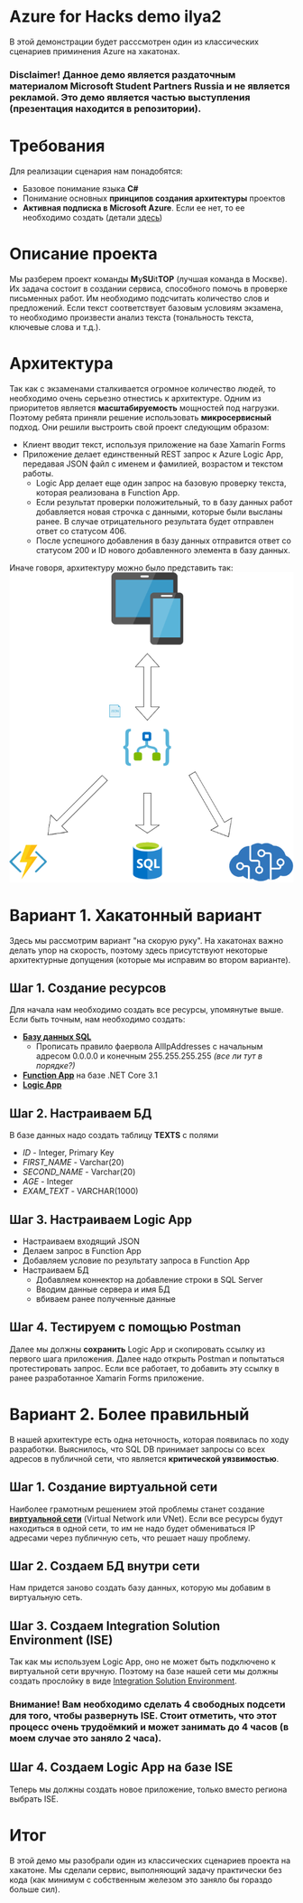 # Azure for Hacks demo ilya2
В этой демонстрации будет расссмотрен один из классических сценариев приминения Azure на хакатонах.

### Disclaimer! Данное демо является раздаточным материалом Microsoft Student Partners Russia и не является рекламой. Это демо является частью выступления (презентация находится в репозитории).

# Требования
Для реализации сценария нам понадобятся:
* Базовое понимание языка **C#**
* Понимание основных **принципов создания архитектуры** проектов
* **Активная подписка в Microsoft Azure**. Если ее нет, то ее необходимо создать (детали [здесь](https://habr.com/ru/company/microsoft/blog/352786/ "Как получить подписку Microsoft Azure?"))
# Описание проекта
Мы разберем проект команды **M**y**SU**it**TOP** (лучшая команда в Москве). Их задача состоит в создании сервиса, способного помочь в проверке письменных работ. Им необходимо подсчитать количество слов и предложений. Если текст соответствует базовым условиям экзамена, то необходимо произвести анализ текста (тональность текста, ключевые слова и т.д.).
# Архитектура
Так как с экзаменами сталкивается огромное количество людей, то необходимо очень серьезно отнестись к архитектуре. Одним из приоритетов является **масштабируемость** мощностей под нагрузки. Поэтому ребята приняли решение использовать **микросервисный** подход. Они решили выстроить свой проект следующим образом:

* Клиент вводит текст, используя приложение на базе Xamarin Forms
* Приложение делает единственный REST запрос к Azure Logic App, передавая JSON файл с именем и фамилией, возрастом и текстом работы. 
    * Logic App делает еще один запрос на базовую проверку текста, которая реализована в Function App.
    * Если результат проверки положительный, то в базу данных работ добавляется новая строчка с данными, которые были высланы ранее. В случае отрицательного результата будет отправлен ответ со статусом 406. 
    * После успешного добавления в базу данных отправится ответ со статусом 200 и ID нового добавленного элемента в базу данных.

Иначе говоря, архитектуру можно было представить так:
![alt text](https://github.com/ilia2108/Azure4HacksDemo/blob/master/PhotosForRepo/arch.png "Architecture")

# Вариант 1. Хакатонный вариант
Здесь мы рассмотрим вариант "на скорую руку". На хакатонах важно делать упор на скорость, поэтому здесь присутствуют некоторые архитектурные допущения (которые мы исправим во втором варианте).
## Шаг 1. Создание ресурсов
Для начала нам необходимо создать все ресурсы, упомянутые выше. Если быть точным, нам необходимо создать:
* [**Базу данных SQL**](https://docs.microsoft.com/ru-ru/azure/sql-database/sql-database-single-database-get-started?tabs=azure-portal "SQL DB")
    * Прописать правило фаервола AllIpAddresses с начальным адресом 0.0.0.0 и конечным 255.255.255.255 *(все ли тут в порядке?)*
* [**Function App**](https://docs.microsoft.com/ru-ru/azure/azure-functions/functions-create-your-first-function-visual-studio "Azure Functions") на базе .NET Core 3.1
* [**Logic App**](https://docs.microsoft.com/ru-ru/azure/logic-apps/quickstart-create-first-logic-app-workflow "Logic App")

## Шаг 2. Настраиваем БД
В базе данных надо создать таблицу **TEXTS** с полями
* *ID* - Integer, Primary Key
* *FIRST_NAME* - Varchar(20)
* *SECOND_NAME* - Varchar(20)
* *AGE* - Integer
* *EXAM_TEXT* - VARCHAR(1000)

## Шаг 3. Настраиваем Logic App
* Настраиваем входящий JSON
* Делаем запрос в Function App
* Добавляем условие по результату запроса в Function App
* Настраиваем БД
    * Добавляем коннектор на добавление строки в SQL Server
    * Вводим данные сервера и имя БД
    * вбиваем ранее полученные данные

## Шаг 4. Тестируем с помощью Postman
Далее мы должны **сохранить** Logic App и скопировать ссылку из первого шага приложения. Далее надо открыть Postman и попытаться протестировать запрос. Если все работает, то добавить эту ссылку в ранее разработанное Xamarin Forms приложение.

# Вариант 2. Более правильный
В нашей архитектуре есть одна неточность, которая появилась по ходу разработки. Выяснилось, что SQL DB принимает запросы со всех адресов в публичной сети, что является **критической уязвимостью**.

## Шаг 1. Создание виртуальной сети
Наиболее грамотным решением этой проблемы станет создание [**виртуальной сети**](https://docs.microsoft.com/ru-ru/azure/virtual-network/quick-create-portal "VNet") (Virtual Network или VNet). Если все ресурсы будут находиться в одной сети, то им не надо будет обмениваться IP адресами через публичную сеть, что решает нашу проблему.

## Шаг 2. Создаем БД внутри сети
Нам придется заново создать базу данных, которую мы добавим в виртуальную сеть.

## Шаг 3. Создаем Integration Solution Environment (ISE)
Так как мы используем Logic App, оно не может быть подключено к виртуальной сети вручную. Поэтому на базе нашей сети мы должны создать прослойку в виде [Integration Solution Environment](https://docs.microsoft.com/ru-ru/azure/logic-apps/connect-virtual-network-vnet-isolated-environment "ISE").

### Внимание! Вам необходимо сделать 4 свободных подсети для того, чтобы развернуть ISE. Стоит отметить, что этот процесс очень трудоёмкий и **может занимать до 4 часов** (в моем случае это заняло 2 часа). 

## Шаг 4. Создаем Logic App на базе ISE
Теперь мы должны создать новое приложение, только вместо региона выбрать ISE.

# Итог
В этой демо мы разобрали один из классических сценариев проекта на хакатоне. Мы сделали сервис, выполняющий задачу практически без кода (как минимум с собственным железом это заняло бы гораздо больше сил).
